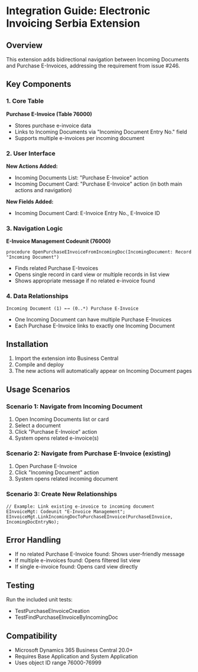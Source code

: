 # Integration Guide: Electronic Invoicing Serbia Extension

## Overview
This extension adds bidirectional navigation between Incoming Documents and Purchase E-Invoices, addressing the requirement from issue #246.

## Key Components

### 1. Core Table
**Purchase E-Invoice (Table 76000)**
- Stores purchase e-invoice data
- Links to Incoming Documents via "Incoming Document Entry No." field
- Supports multiple e-invoices per incoming document

### 2. User Interface
**New Actions Added:**
- Incoming Documents List: "Purchase E-Invoice" action
- Incoming Document Card: "Purchase E-Invoice" action (in both main actions and navigation)

**New Fields Added:**
- Incoming Document Card: E-Invoice Entry No., E-Invoice ID

### 3. Navigation Logic
**E-Invoice Management Codeunit (76000)**
```al
procedure OpenPurchaseEInvoiceFromIncomingDoc(IncomingDocument: Record "Incoming Document")
```
- Finds related Purchase E-Invoices
- Opens single record in card view or multiple records in list view
- Shows appropriate message if no related e-invoice found

### 4. Data Relationships
```
Incoming Document (1) ←→ (0..*) Purchase E-Invoice
```
- One Incoming Document can have multiple Purchase E-Invoices
- Each Purchase E-Invoice links to exactly one Incoming Document

## Installation

1. Import the extension into Business Central
2. Compile and deploy
3. The new actions will automatically appear on Incoming Document pages

## Usage Scenarios

### Scenario 1: Navigate from Incoming Document
1. Open Incoming Documents list or card
2. Select a document
3. Click "Purchase E-Invoice" action
4. System opens related e-invoice(s)

### Scenario 2: Navigate from Purchase E-Invoice (existing)
1. Open Purchase E-Invoice
2. Click "Incoming Document" action
3. System opens related incoming document

### Scenario 3: Create New Relationships
```al
// Example: Link existing e-invoice to incoming document
EInvoiceMgt: Codeunit "E-Invoice Management";
EInvoiceMgt.LinkIncomingDocToPurchaseEInvoice(PurchaseEInvoice, IncomingDocEntryNo);
```

## Error Handling
- If no related Purchase E-Invoice found: Shows user-friendly message
- If multiple e-invoices found: Opens filtered list view
- If single e-invoice found: Opens card view directly

## Testing
Run the included unit tests:
- TestPurchaseEInvoiceCreation
- TestFindPurchaseEInvoiceByIncomingDoc

## Compatibility
- Microsoft Dynamics 365 Business Central 20.0+
- Requires Base Application and System Application
- Uses object ID range 76000-76999